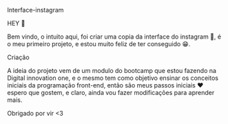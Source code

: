 

Interface-instagram

HEY 👋

Bem vindo, o intuito aqui, foi criar uma copia da interface do instagram 👋, é o meu primeiro projeto, e estou muito feliz de ter conseguido 😁.

Criação

A ideia do projeto vem de um modulo do bootcamp que estou fazendo na Digital innovation one, e o mesmo tem como objetivo ensinar os conceitos iniciais da programação front-end, então são meus passos iniciais ❤ espero que gostem, e claro, ainda vou fazer modificações para aprender mais.

Obrigado por vir <3
